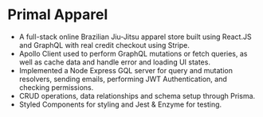 # Primal Apparel

- A full-stack online Brazilian Jiu-Jitsu apparel store built using React.JS and GraphQL with real credit checkout using Stripe.
-	Apollo Client used to perform GraphQL mutations or fetch queries, as well as cache data and handle error and loading UI states.
-	Implemented a Node Express GQL server for query and mutation resolvers, sending emails, performing JWT Authentication, and checking permissions.
-	CRUD operations, data relationships and schema setup through Prisma.
-	Styled Components for styling and Jest & Enzyme for testing.

